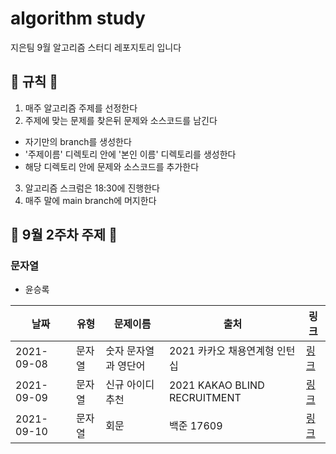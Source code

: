 # algorithm study

지은팀 9월 알고리즘 스터디 레포지토리 입니다

## 📝 규칙 📝

1. 매주 알고리즘 주제를 선정한다
2. 주제에 맞는 문제를 찾은뒤 문제와 소스코드를 남긴다

- 자기만의 branch를 생성한다
- '주제이름' 디렉토리 안에 '본인 이름' 디렉토리를 생성한다
- 해당 디렉토리 안에 문제와 소스코드를 추가한다

3. 알고리즘 스크럼은 18:30에 진행한다
4. 매주 말에 main branch에 머지한다

## 📅 9월 2주차 주제 📅

### 문자열

- 윤승록

| 날짜       | 유형   | 문제이름             | 출처                          | 링크                                                                              |
| ---------- | ------ | -------------------- | ----------------------------- | --------------------------------------------------------------------------------- |
| 2021-09-08 | 문자열 | 숫자 문자열과 영단어 | 2021 카카오 채용연계형 인턴십 | [링크](https://programmers.co.kr/learn/courses/30/lessons/81301?language=python3) |
| 2021-09-09 | 문자열 | 신규 아이디 추천     | 2021 KAKAO BLIND RECRUITMENT  | [링크](https://programmers.co.kr/learn/courses/30/lessons/72410)                  |
| 2021-09-10 | 문자열 | 회문                 | 백준 17609                    | [링크](https://www.acmicpc.net/problem/17609)                                     |